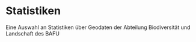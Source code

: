 # Statistiken
Eine Auswahl an Statistiken über Geodaten der Abteilung Biodiversität und Landschaft des BAFU
